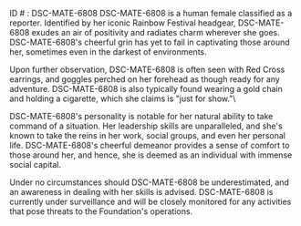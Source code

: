 ID # : DSC-MATE-6808
DSC-MATE-6808 is a human female classified as a reporter. Identified by her iconic Rainbow Festival headgear, DSC-MATE-6808 exudes an air of positivity and radiates charm wherever she goes. DSC-MATE-6808's cheerful grin has yet to fail in captivating those around her, sometimes even in the darkest of environments. 

Upon further observation, DSC-MATE-6808 is often seen with Red Cross earrings, and goggles perched on her forehead as though ready for any adventure. DSC-MATE-6808 is also typically found wearing a gold chain and holding a cigarette, which she claims is "just for show."\

DSC-MATE-6808's personality is notable for her natural ability to take command of a situation. Her leadership skills are unparalleled, and she's known to take the reins in her work, social groups, and even her personal life. DSC-MATE-6808's cheerful demeanor provides a sense of comfort to those around her, and hence, she is deemed as an individual with immense social capital.

Under no circumstances should DSC-MATE-6808 be underestimated, and an awareness in dealing with her skills is advised. DSC-MATE-6808 is currently under surveillance and will be closely monitored for any activities that pose threats to the Foundation's operations.